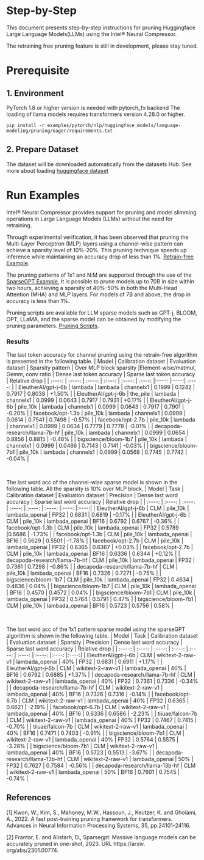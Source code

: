 Step-by-Step
============

This document presents step-by-step instructions for pruning Huggingface Large Language Models(LLMs) using the Intel® Neural Compressor.

The retraining free pruning feature is still in development, please stay tuned.

# Prerequisite

## 1. Environment

PyTorch 1.8 or higher version is needed with pytorch_fx backend
The loading of llama models requires transformers version 4.28.0 or higher.


```shell
pip install -r examples/pytorch/nlp/huggingface_models/language-modeling/pruning/eager/requirements.txt
```

## 2. Prepare Dataset

The dataset will be downloaded automatically from the datasets Hub.
See more about loading [huggingface dataset](https://huggingface.co/docs/datasets/loading_datasets.html)



# Run Examples

Intel® Neural Compressor provides support for pruning and model slimming operations in Large Language Models (LLMs) without the need for retraining. 

Through experimental verification, it has been observed that pruning the Multi-Layer Perceptron (MLP) layers using a channel-wise pattern can achieve a sparsity level of 10%-20%. This pruning technique speeds up inference while maintaining an accuracy drop of less than 1%. [Retrain-free Example](https://github.com/intel/neural-compressor/tree/master/examples/pytorch/nlp/huggingface_models/language-modeling/pruning/eager/run_clm_no_trainer.py).

The pruning patterns of 1x1 and N:M are supported through the use of the [SparseGPT Example](https://github.com/intel/neural-compressor/tree/master/examples/pytorch/nlp/huggingface_models/language-modeling/pruning/eager/run_clm_sparsegpt.py), It is possible to prune models up to 70B in size within two hours, achieving a sparsity of 40%-50% in both the Multi-Head Attention (MHA) and MLP layers. For models of 7B and above, the drop in accuracy is less than 1%.

Pruning scripts are available for LLM sparse models such as GPT-j, BLOOM, OPT, LLaMA, and the sparse model can be obtained by modifying the pruning parameters. [Pruning Scripts](https://github.com/intel/neural-compressor/tree/master/examples/pytorch/nlp/huggingface_models/language-modeling/pruning/eager/scripts/).


### Results

The last token accuracy for channel pruning using the retrain-free algorithm is presented in the following table.
| Model | Calibration dataset | Evaluation dataset | Sparsity pattern | Over MLP block sparsity |Element-wise/matmul, Gemm, conv ratio | Dense last token accuracy | Sparse last token accuracy | Relative drop |
|  :----: | :----: | :----: | :----: | :----: | :----: |:----: |:----:| :----: |
| EleutherAI/gpt-j-6b | lambada | lambada | channelx1  | 0.1999 | 0.1242 | 0.7917 | 0.8038 | +1.50% |
| EleutherAI/gpt-j-6b | the_pile | lambada |  channelx1  | 0.0999 | 0.0643 | 0.7917 | 0.7931 | +0.17% |
| EleutherAI/gpt-j-6b | pile_10k | lambada | channelx1  | 0.0999 | 0.0643 | 0.7917 | 0.7901 | -0.20% |
| facebook/opt-1.3b | pile_10k | lambada |  channelx1  | 0.0999 | 0.0614 | 0.7541 | 0.7498 | -0.57% |
| facebook/opt-2.7b | pile_10k | lambada |  channelx1  | 0.0999 | 0.0634 | 0.7779 | 0.7778 | -0.01% |
| decapoda-research/llama-7b-hf | pile_10k | lambada |  channelx1  | 0.0999 | 0.0654 | 0.8856 | 0.8815 | -0.46% |
| bigscience/bloom-1b7 | pile_10k | lambada |  channelx1  | 0.0999 | 0.0466 | 0.7143 | 0.7141 | -0.03% |
| bigscience/bloom-7b1 | pile_10k | lambada |  channelx1  | 0.0999 | 0.0568 | 0.7745 | 0.7742 | -0.04% |

<br />

The last word acc of the channel-wise sparse model is shown in the following table. All the sparsity is 10% over MLP block.
| Model | Task | Calibration dataset | Evaluation dataset | Precision | Dense last word accuracy | Sparse last word accuracy | Relative drop |
|  :----: | :----: | :----: | :----: | :----: | :----: |:----: |:----:|
| EleutherAI/gpt-j-6b | CLM | pile_10k | lambada_openai | FP32 | 0.6831 | 0.6819 | -0.17% |
| EleutherAI/gpt-j-6b | CLM | pile_10k | lambada_openai | BF16 | 0.6792 | 0.6767 | -0.36% |
| facebook/opt-1.3b | CLM | pile_10k | lambada_openai | FP32 | 0.5789 |0.5686  | -1.73% |
| facebook/opt-1.3b | CLM | pile_10k | lambada_openai | BF16 | 0.5629 | 0.5501 | -1.78% |
| facebook/opt-2.7b | CLM | pile_10k | lambada_openai | FP32 | 0.6365 | 0.6367 | +0.03% |
| facebook/opt-2.7b | CLM | pile_10k | lambada_openai | BF16 | 0.6336 | 0.6344 | +0.12% |
| decapoda-research/llama-7b-hf | CLM | pile_10k | lambada_openai | FP32 | 0.7361 | 0.7298 | -0.86% |
| decapoda-research/llama-7b-hf | CLM | pile_10k | lambada_openai | BF16 | 0.7326 | 0.7271 | -0.75% |
| bigscience/bloom-1b7 | CLM | pile_10k | lambada_openai | FP32 | 0.4634 | 0.4636 | 0.04% |
| bigscience/bloom-1b7 | CLM | pile_10k | lambada_openai | BF16 | 0.4570 | 0.4572 | 0.04% |
| bigscience/bloom-7b1 | CLM | pile_10k | lambada_openai | FP32 | 0.5764 | 0.5791 | 0.47% |
| bigscience/bloom-7b1 | CLM | pile_10k | lambada_openai | BF16 | 0.5723 | 0.5756 | 0.58% |

<br />

The last word acc of the 1x1 pattern sparse model using the sparseGPT algorithm is shown in the following table.
| Model | Task | Calibration dataset | Evaluation dataset | Sparsity | Precision | Dense last word accuracy | Sparse last word accuracy | Relative drop |
|  :----: | :----: | :----: | :----: | :----: | :----: | :----: |:----: |:----:|
| EleutherAI/gpt-j-6b | CLM | wikitext-2-raw-v1 | lambada_openai | 40% | FP32 | 0.6831 | 0.6911 | +1.17% |
| EleutherAI/gpt-j-6b | CLM | wikitext-2-raw-v1 | lambada_openai | 40% | BF16 | 0.6792 | 0.6885 | +1.37% |
| decapoda-research/llama-7b-hf | CLM | wikitext-2-raw-v1 | lambada_openai | 40% | FP32 | 0.7361 | 0.7336 | -0.34% |
| decapoda-research/llama-7b-hf | CLM | wikitext-2-raw-v1 | lambada_openai | 40% | BF16 | 0.7326 | 0.7316 | -0.14% |
| facebook/opt-6.7b | CLM | wikitext-2-raw-v1 | lambada_openai | 40% | FP32 | 0.6365 | 0.6621 | -2.19% |
| facebook/opt-6.7b | CLM | wikitext-2-raw-v1 | lambada_openai | 40% | BF16 | 0.6336 | 0.6586 | -2.23% |
| tiiuae/falcon-7b | CLM | wikitext-2-raw-v1 | lambada_openai | 40% | FP32 | 0.7467 | 0.7415 | -0.70% |
| tiiuae/falcon-7b | CLM | wikitext-2-raw-v1 | lambada_openai | 40% | BF16 | 0.7471 | 0.7403 | -0.91% |
| bigscience/bloom-7b1 | CLM | wikitext-2-raw-v1 | lambada_openai | 40% | FP32 | 0.5764 | 0.5575 | -3.28% |
| bigscience/bloom-7b1 | CLM | wikitext-2-raw-v1 | lambada_openai | 40% | BF16 | 0.5723 | 0.5513 | -3.67% |
| decapoda-research/llama-13b-hf | CLM | wikitext-2-raw-v1 | lambada_openai | 50% | FP32 | 0.7627 | 0.7584 | -0.56% |
| decapoda-research/llama-13b-hf | CLM | wikitext-2-raw-v1 | lambada_openai | 50% | BF16 | 0.7601 | 0.7545 | -0.74% |   


## References

[1] Kwon, W., Kim, S., Mahoney, M.W., Hassoun, J., Keutzer, K. and Gholami, A., 2022. A fast post-training pruning framework for transformers. Advances in Neural Information Processing Systems, 35, pp.24101-24116.

[2] Frantar, E. and Alistarh, D., Sparsegpt: Massive language models can be accurately pruned in one-shot, 2023. URL https://arxiv. org/abs/2301.00774.




